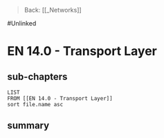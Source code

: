 >Back: [[_Networks]]

#Unlinked 
# EN 14.0 - Transport Layer

## sub-chapters
```dataview
LIST
FROM [[EN 14.0 - Transport Layer]]
sort file.name asc
```
## summary
